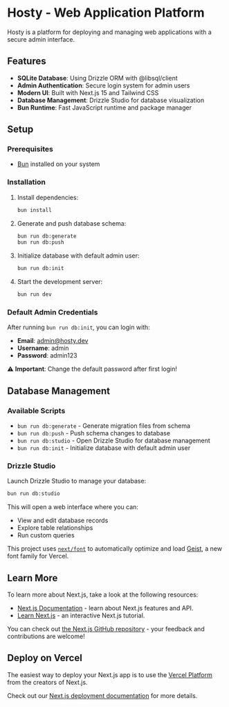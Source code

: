 # Hosty - Web Application Platform

Hosty is a platform for deploying and managing web applications with a secure admin interface.

## Features

- **SQLite Database**: Using Drizzle ORM with @libsql/client
- **Admin Authentication**: Secure login system for admin users
- **Modern UI**: Built with Next.js 15 and Tailwind CSS
- **Database Management**: Drizzle Studio for database visualization
- **Bun Runtime**: Fast JavaScript runtime and package manager

## Setup

### Prerequisites

- [Bun](https://bun.sh/) installed on your system

### Installation

1. Install dependencies:
   ```bash
   bun install
   ```

2. Generate and push database schema:
   ```bash
   bun run db:generate
   bun run db:push
   ```

3. Initialize database with default admin user:
   ```bash
   bun run db:init
   ```

4. Start the development server:
   ```bash
   bun run dev
   ```

### Default Admin Credentials

After running `bun run db:init`, you can login with:

- **Email**: admin@hosty.dev
- **Username**: admin
- **Password**: admin123

⚠️ **Important**: Change the default password after first login!

## Database Management

### Available Scripts

- `bun run db:generate` - Generate migration files from schema
- `bun run db:push` - Push schema changes to database
- `bun run db:studio` - Open Drizzle Studio for database management
- `bun run db:init` - Initialize database with default admin user

### Drizzle Studio

Launch Drizzle Studio to manage your database:

```bash
bun run db:studio
```

This will open a web interface where you can:
- View and edit database records
- Explore table relationships
- Run custom queries

This project uses [`next/font`](https://nextjs.org/docs/app/building-your-application/optimizing/fonts) to automatically optimize and load [Geist](https://vercel.com/font), a new font family for Vercel.

## Learn More

To learn more about Next.js, take a look at the following resources:

- [Next.js Documentation](https://nextjs.org/docs) - learn about Next.js features and API.
- [Learn Next.js](https://nextjs.org/learn) - an interactive Next.js tutorial.

You can check out [the Next.js GitHub repository](https://github.com/vercel/next.js) - your feedback and contributions are welcome!

## Deploy on Vercel

The easiest way to deploy your Next.js app is to use the [Vercel Platform](https://vercel.com/new?utm_medium=default-template&filter=next.js&utm_source=create-next-app&utm_campaign=create-next-app-readme) from the creators of Next.js.

Check out our [Next.js deployment documentation](https://nextjs.org/docs/app/building-your-application/deploying) for more details.
